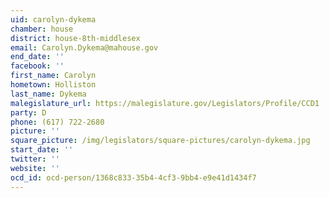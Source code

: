 ```yaml
---
uid: carolyn-dykema
chamber: house
district: house-8th-middlesex
email: Carolyn.Dykema@mahouse.gov
end_date: ''
facebook: ''
first_name: Carolyn
hometown: Holliston
last_name: Dykema
malegislature_url: https://malegislature.gov/Legislators/Profile/CCD1
party: D
phone: (617) 722-2680
picture: ''
square_picture: /img/legislators/square-pictures/carolyn-dykema.jpg
start_date: ''
twitter: ''
website: ''
ocd_id: ocd-person/1368c833-35b4-4cf3-9bb4-e9e41d1434f7
---
```

